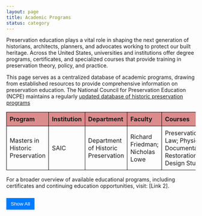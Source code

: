 ```yaml
---
layout: page
title: Academic Programs
status: category
---
```


Preservation education plays a vital role in shaping the next generation of historians, architects, planners, and advocates working to protect our built heritage. Across the United States, universities and institutions offer degree programs, certificates, and specialized courses that provide training in preservation theory, policy, and practice.

This page serves as a centralized database of academic programs, drawing from established resources to provide comprehensive information on preservation education. The National Council for Preservation Education (NCPE) maintains a regularly <a href="https://www.ncpe.us/graduate-historic-preservation-programs/">updated database of historic preservation programs</a>



<style>
    table {
        width: 100%;
        border-collapse: collapse;
    }
    th, td {
        border: 1px solid black;
        padding: 8px;
        text-align: left;
    }
    th {
        background-color:rgba(182, 18, 18, 0.48);
    }
    .hiddenRow {
        display: none;
    }
    button {
        margin-top: 10px;
        padding: 8px 12px;
        background-color: #007bff;
        color: white;
        border: none;
        cursor: pointer;
    }
    button:hover {
        background-color: #0056b3;
    }
</style>

<table id="academicTable">
    <thead>
        <tr>
            <th>Program</th>
            <th>Institution</th>
            <th>Department</th>
            <th>Faculty</th>
            <th>Courses</th>
            <th>Link</th>
            <th>Exhibitions</th>
        </tr>
    </thead>
    <tbody>
        <tr>
            <td>Masters in Historic Preservation</td>
            <td>SAIC</td>
            <td>Department of Historic Preservation</td>
            <td>Richard Friedman; Nicholas Lowe</td>
            <td>Preservation Law; Physical Documentation; Restoration Design Studio</td>
            <td><a href="https://www.saic.edu/historic-preservation" target="_blank">Program Link</a></td><td><a href="https://www.saic.edu/historic-preservation/people/projects" target="_blank">Projects</a></td></tr>
        <tr class="hiddenRow">
            <td>Master of Historic Preservation</td>
            <td>University of Florida</td>
            <td>College of Design, Construction and Planning</td>
            <td>Cleary Larkin; Linda Stevenson</td>
            <td>DCP 6710 History and Theory of Historic Preservation
            <a href="https://dcp.ufl.edu/wp-content/uploads/2019/07/DCP4000-Syllabus_Fall-2019_preliminary.pdf" target="_blank">[Syllabus]</a>

DCP 6714 – Built Heritage Documentation
</td>
            <td><a href="https://dcp.ufl.edu/historic-preservation/" target="_blank">Program Link</a></td><td><a href="https://dcp.ufl.edu/historic-preservation/projects/" target="_blank">Projects</a></td></tr>
        <tr class="hiddenRow">
            <td>Master of Science in Historic Preservation; Ph.D. in Historic Preservation</td>
            <td>University of Texas</td>
            <td>School of Architecture</td>
            <td>Tara Dudley; Juliana Felkner</td>
            <td>American Architecture; National Register Documentation; Materials Conservation: Laboratory Methods; Preservation Law</td>
            <td><a href="https://soa.utexas.edu/historic-preservation/courses-overview" target="_blank">Program Link</a></td><td><a href="https://soa.utexas.edu/historic-preservation/resources" target="_blank">Projects</a></td></tr>
        <tr class="hiddenRow">
            <td>Master of Science in Historic Preservation</td>
            <td>Clemson University</td>
            <td>School of Architecture</td>
            <td>Amalia Leifeste</td>
            <td>History and Theory of Historic Preservation; American Architecture; Preservation Studio; Conservation Laboratory Science; Adaptive Use</td>
            <td><a href="https://www.clemson.edu/caac/academics/architecture/programs/historic-preservation/mshp.html" target="_blank">Program Link</a></td><td><a href="https://open.clemson.edu/theses_historic_pres/" target="_blank">Projects</a></td></tr>
        <tr class="hiddenRow">
            <td>Historic Preservation, MSHP</td>
            <td>University of Pennsylvania</td>
            <td>Weitzman School of Design</td>
            <td>Frank G. Matero; Randall F. Mason</td>
            <td>American Architecture; Public History of the Built Environment: Theory and Practice; Preservation Through Public Policy; Conservation Science</td>
            <td><a href="https://catalog.upenn.edu/graduate/programs/historic-preservation-mshp/" target="_blank">Program Link</a></td><td><a href="https://www.design.upenn.edu/historic-preservation/thesis" target="_blank">Projects</a></td></tr>
        <tr class="hiddenRow">
            <td>Initiative in the History of the Built Environment, Doctoral Fellows</td>
            <td>University of Pennsylvania</td>
            <td>Weitzman School of Design</td>
            <td>Francesca Russello Ammon</td>
            <td>nan</td>
            <td><a href="https://www.design.upenn.edu/city-regional-planning/hbe" target="_blank">Program Link</a></td><td>N/A</td></tr>
        <tr class="hiddenRow">
            <td>MS in Historic Preservation; Undergraduate minor</td>
            <td>University of Oregon</td>
            <td>School of Architecture</td>
            <td>Chris Bell; Larissa Rudnicki</td>
            <td>Pacific Northwest Preservation Field School; Preservation Economics; Legal Issues in Historic Preservation; American Architecture
from a Preservation Perspective</td>
            <td><a href="https://archenvironment.uoregon.edu/hp" target="_blank">Program Link</a></td><td><a href="https://archenvironment.uoregon.edu/hp/research" target="_blank">Projects</a></td></tr>
        <tr class="hiddenRow">
            <td>History, Theory, and Preservation (HTP), part of Architecture major; Graduate Minor in Heritage Studies</td>
            <td>UIUC</td>
            <td>School of Architecture</td>
            <td>Kathryn E. Holliday</td>
            <td>Special Problems in Urbanism</td>
            <td><a href="https://arch.illinois.edu/programs-applying/program-areas/htp/" target="_blank">Program Link</a></td><td><a href="https://arch.illinois.edu/programs-applying/chicago-studio/" target="_blank">Projects</a></td></tr>
        <tr class="hiddenRow">
            <td>Master of Historic Preservation and Master of Real Estate Development (dual degree)</td>
            <td>University of Maryland</td>
            <td>Graduate school</td>
            <td>Rhonda Sincavage; Frederick Stachura</td>
            <td>Preservation Policy and Planning; Historic Preservation Professional Practice; Historic Preservation Studio Workshop; Historic Preservation Law</td>
            <td><a href="https://academiccatalog.umd.edu/graduate/programs/historic-preservation-real-estate-development-hpdv/historic-preservation-real-estate-development-dual-degree-mhp-mred/" target="_blank">Program Link</a></td><td>N/A</td></tr>
        <tr class="hiddenRow">
            <td>Historic Preservation, MS</td>
            <td>Pratt College</td>
            <td>Graduate Center for Planning and the Environment</td>
            <td>Vicki Weiner; Harriet Harriss</td>
            <td>History and Theory of Preservation; Preservation Law and Policy; PDF</td>
            <td><a href="https://www.pratt.edu/architecture/graduate-center-for-planning-and-the-environment/historic-preservation-ms/" target="_blank">Program Link</a></td><td><a href="https://www.pratt.edu/architecture/graduate-center-for-planning-and-the-environment/historic-preservation-ms/student-achievement/" target="_blank">Projects</a></td></tr>
        <tr class="hiddenRow">
            <td>Historic Preservation Certificate; Online MDS in Historic Preservation
</td>
            <td>Boston Architectural College</td>
            <td>nan</td>
            <td>nan</td>
            <td>Historic Preservation Philosophy and Practice; Adaptive Reuse and Development Process</td>
            <td><a href="https://the-bac.edu/continuing-education/certificates/historic-preservation-certificate" target="_blank">Program Link</a></td><td>N/A</td></tr>
        <tr class="hiddenRow">
            <td>Diploma in Heritage Conservation</td>
            <td>Willowbank School of Restoration Arts</td>
            <td>nan</td>
            <td>Ashleigh Bell; Alex Blades</td>
            <td>History of Architecture; Window Conservation; Heritage Project Management</td>
            <td><a href="https://www.willowbank.ca/" target="_blank">Program Link</a></td><td>N/A</td></tr>
        <tr class="hiddenRow">
            <td>Master of Science in Historic Preservation</td>
            <td>Notre Dame</td>
            <td>School of Architecture</td>
            <td>Steven Semes; Paul Kapp</td>
            <td>nan</td>
            <td><a href="https://architecture.nd.edu/academics/graduate-programs/m-s-historic-preservation/" target="_blank">Program Link</a></td><td>N/A</td></tr>
    </tbody>
</table>
For a broader overview of available educational programs, including certificates and continuing education opportunities, visit: [Link 2].

<!-- Show/Hide Button -->
<button id="toggleRows" onclick="toggleRows()">Show All</button>

<script>
function toggleRows() {
    var hiddenRows = document.querySelectorAll(".hiddenRow");
    var button = document.getElementById("toggleRows");

    hiddenRows.forEach(row => {
        row.style.display = (row.style.display === "none" || row.style.display === "") ? "table-row" : "none";
    });

    button.textContent = (button.textContent === "Show All") ? "Hide All" : "Show All";
}

// Initially hide extra rows
document.addEventListener("DOMContentLoaded", function() {
    document.querySelectorAll(".hiddenRow").forEach(row => row.style.display = "none");
});
</script>

